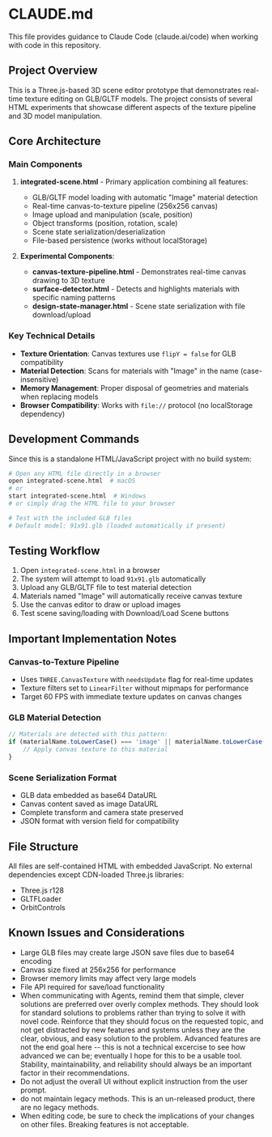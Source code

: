 # CLAUDE.md

This file provides guidance to Claude Code (claude.ai/code) when working with code in this repository.

## Project Overview

This is a Three.js-based 3D scene editor prototype that demonstrates real-time texture editing on GLB/GLTF models. The project consists of several HTML experiments that showcase different aspects of the texture pipeline and 3D model manipulation.

## Core Architecture

### Main Components

1. **integrated-scene.html** - Primary application combining all features:
   - GLB/GLTF model loading with automatic "Image" material detection
   - Real-time canvas-to-texture pipeline (256x256 canvas)
   - Image upload and manipulation (scale, position)
   - Object transforms (position, rotation, scale)
   - Scene state serialization/deserialization
   - File-based persistence (works without localStorage)

2. **Experimental Components**:
   - **canvas-texture-pipeline.html** - Demonstrates real-time canvas drawing to 3D texture
   - **surface-detector.html** - Detects and highlights materials with specific naming patterns
   - **design-state-manager.html** - Scene state serialization with file download/upload

### Key Technical Details

- **Texture Orientation**: Canvas textures use `flipY = false` for GLB compatibility
- **Material Detection**: Scans for materials with "Image" in the name (case-insensitive)
- **Memory Management**: Proper disposal of geometries and materials when replacing models
- **Browser Compatibility**: Works with `file://` protocol (no localStorage dependency)

## Development Commands

Since this is a standalone HTML/JavaScript project with no build system:

```bash
# Open any HTML file directly in a browser
open integrated-scene.html  # macOS
# or
start integrated-scene.html  # Windows
# or simply drag the HTML file to your browser

# Test with the included GLB files
# Default model: 91x91.glb (loaded automatically if present)
```

## Testing Workflow

1. Open `integrated-scene.html` in a browser
2. The system will attempt to load `91x91.glb` automatically
3. Upload any GLB/GLTF file to test material detection
4. Materials named "Image" will automatically receive canvas texture
5. Use the canvas editor to draw or upload images
6. Test scene saving/loading with Download/Load Scene buttons

## Important Implementation Notes

### Canvas-to-Texture Pipeline
- Uses `THREE.CanvasTexture` with `needsUpdate` flag for real-time updates
- Texture filters set to `LinearFilter` without mipmaps for performance
- Target 60 FPS with immediate texture updates on canvas changes

### GLB Material Detection
```javascript
// Materials are detected with this pattern:
if (materialName.toLowerCase() === 'image' || materialName.toLowerCase().includes('image')) {
    // Apply canvas texture to this material
}
```

### Scene Serialization Format
- GLB data embedded as base64 DataURL
- Canvas content saved as image DataURL  
- Complete transform and camera state preserved
- JSON format with version field for compatibility

## File Structure

All files are self-contained HTML with embedded JavaScript. No external dependencies except CDN-loaded Three.js libraries:
- Three.js r128
- GLTFLoader
- OrbitControls

## Known Issues and Considerations

- Large GLB files may create large JSON save files due to base64 encoding
- Canvas size fixed at 256x256 for performance
- Browser memory limits may affect very large models
- File API required for save/load functionality
- When communicating with Agents, remind them that simple, clever solutions are preferred over overly complex methods. They should look for standard solutions to problems rather than trying to solve it with novel code. Reinforce that they should focus on the requested topic, and not get distracted by new features and systems unless they are the clear, obvious, and easy solution to the problem. Advanced features are not the end goal here -- this is not a technical excercise to see how advanced we can be; eventually I hope for this to be a usable tool. Stability, maintainability, and reliability should always be an important factor in their recommendations.
- Do not adjust the overall UI without explicit instruction from the user prompt.
- do not maintain legacy methods. This is an un-released product, there are no legacy methods.
- When editing code, be sure to check the implications of your changes on other files. Breaking features is not acceptable.